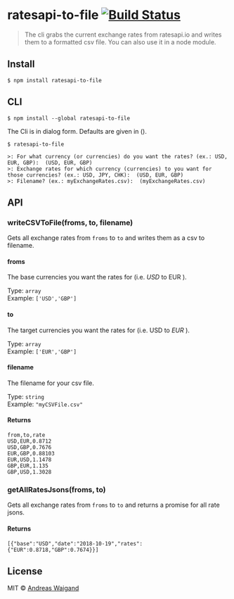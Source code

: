 # ratesapi-to-file [![Build Status](https://travis-ci.org/awaigand/ratesapi-to-file.svg?branch=master)](https://travis-ci.org/awaigand/ratesapi-to-file)

> The cli grabs the current exchange rates from ratesapi.io and writes them to a formatted csv file. You can also use it in a node module.


## Install

```
$ npm install ratesapi-to-file
```

## CLI

```
$ npm install --global ratesapi-to-file
```

The Cli is in dialog form. Defaults are given in ().

```
$ ratesapi-to-file 

>: For what currency (or currencies) do you want the rates? (ex.: USD, EUR, GBP):  (USD, EUR, GBP)
>: Exchange rates for which currency (currencies) to you want for those currencies? (ex.: USD, JPY, CHK):  (USD, EUR, GBP)
>: Filename? (ex.: myExchangeRates.csv):  (myExchangeRates.csv)
```




## API

### writeCSVToFile(froms, to, filename)

Gets all exchange rates from `froms` to `to` and writes them as a csv to filename.

#### froms
The base currencies you want the rates for (i.e. *USD* to EUR ).

Type: `array`<br>
Example: `['USD','GBP']`

#### to
The target currencies you want the rates for (i.e. USD to *EUR* ).

Type: `array`<br>
Example: `['EUR','GBP']`


#### filename
The filename for your csv file.

Type: `string`<br>
Example: `"myCSVFile.csv"`

#### Returns

```
from,to,rate
USD,EUR,0.8712
USD,GBP,0.7676
EUR,GBP,0.88103
EUR,USD,1.1478
GBP,EUR,1.135
GBP,USD,1.3028
```

### getAllRatesJsons(froms, to)

Gets all exchange rates from `froms` to `to` and
returns a promise for all rate jsons. 

#### Returns

`[{"base":"USD","date":"2018-10-19","rates":{"EUR":0.8718,"GBP":0.7674}}]`



## License

MIT © [Andreas Waigand](https://andreaswaigand.de)
